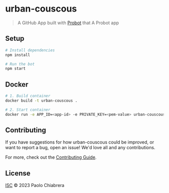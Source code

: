 # urban-couscous

> A GitHub App built with [Probot](https://github.com/probot/probot) that A Probot app

## Setup

```sh
# Install dependencies
npm install

# Run the bot
npm start
```

## Docker

```sh
# 1. Build container
docker build -t urban-couscous .

# 2. Start container
docker run -e APP_ID=<app-id> -e PRIVATE_KEY=<pem-value> urban-couscous
```

## Contributing

If you have suggestions for how urban-couscous could be improved, or want to report a bug, open an issue! We'd love all and any contributions.

For more, check out the [Contributing Guide](CONTRIBUTING.md).

## License

[ISC](LICENSE) © 2023 Paolo Chiabrera
